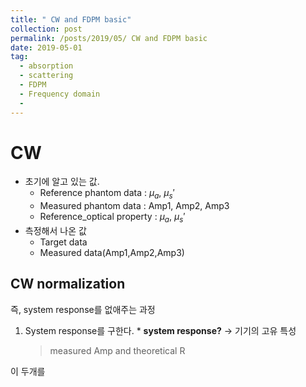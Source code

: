 ```yaml
---
title: " CW and FDPM basic"
collection: post
permalink: /posts/2019/05/ CW and FDPM basic
date: 2019-05-01
tag:
  - absorption
  - scattering
  - FDPM
  - Frequency domain
  - 
---
```

# CW
- 초기에 알고 있는 값.
	- Reference phantom data : $\mu_a$, $\mu_s'$
	- Measured phantom data : Amp1, Amp2, Amp3
	- Reference_optical property : $\mu_a$, $\mu_s'$
- 측정해서 나온 값
	- Target data
	- Measured data(Amp1,Amp2,Amp3)

## CW normalization 
즉, system response를 없애주는 과정
1. System response를 구한다.
\* **system response?** -> 기기의 고유 특성
	 <blockquote>
	measured Amp and   
	theoretical R   
	</blockquote>
이 두개를   


<!--stackedit_data:
eyJoaXN0b3J5IjpbLTEyOTYwODM1ODIsMjk1MzAwNzY3LDE3Mz
UxMzk1ODAsLTk0ODIxOTg0XX0=
-->